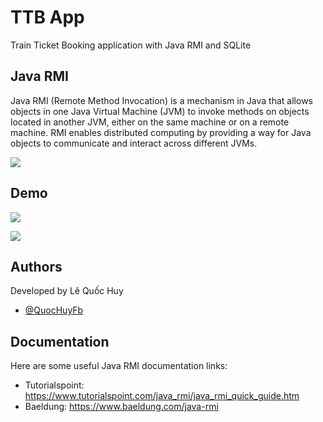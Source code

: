 # TTB App

Train Ticket Booking application with Java RMI and SQLite

## Java RMI

Java RMI (Remote Method Invocation) is a mechanism in Java that allows objects in one Java Virtual Machine (JVM) to invoke methods on objects located in another JVM, either on the same machine or on a remote machine. RMI enables distributed computing by providing a way for Java objects to communicate and interact across different JVMs.

![](https://user-images.githubusercontent.com/119832071/247811650-8dafc5a7-5a2b-46a9-9c26-8c43500faf5a.png)


## Demo

![](https://user-images.githubusercontent.com/119832071/247811769-158c8996-6cec-4082-aac5-8fbca9f3eaf2.png)

![](https://user-images.githubusercontent.com/119832071/247811809-1baad460-9937-44dd-b3f9-77be2092c907.png)


## Authors

Developed by Lê Quốc Huy

* [@QuocHuyFb](https://www.facebook.com/profile.php?id=100025364619780)
  

## Documentation

Here are some useful Java RMI documentation links:
- Tutorialspoint: https://www.tutorialspoint.com/java_rmi/java_rmi_quick_guide.htm
- Baeldung: https://www.baeldung.com/java-rmi

